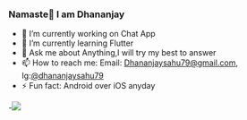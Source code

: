 ### Namaste🙏 I am Dhananjay

- 🔭 I’m currently working on Chat App 
- 🌱 I’m currently learning Flutter
- 💬 Ask me about Anything,I will try my best to answer
- 📫 How to reach me: Email: Dhananjaysahu79@gmail.com, Ig:[@dhananjaysahu79](https://www.instagram.com/dhananjaysahu79/)
- ⚡ Fun fact: Android over iOS anyday


-<img src="https://github-readme-stats.vercel.app/api?username=dhananjaysahu79&&show_icons=true&title_color=E50914&icon_color=E50914&text_color=daf7dc&bg_color=151515">
